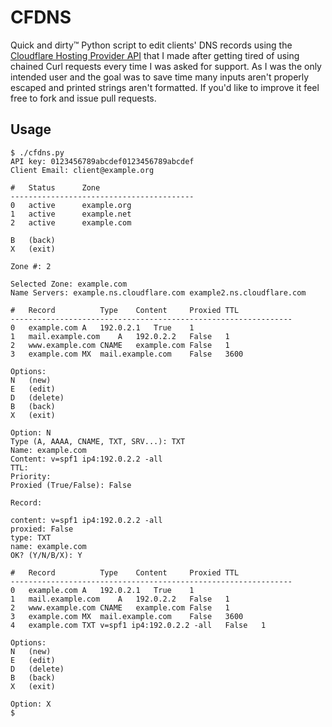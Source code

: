 # CFDNS
Quick and dirty™ Python script to edit clients' DNS records using the [Cloudflare Hosting Provider API](https://www.cloudflare.com/docs/host-api/) that I made after getting tired of using chained Curl requests every time I was asked for support. As I was the only intended user and the goal was to save time many inputs aren't properly escaped and printed strings aren't formatted. If you'd like to improve it feel free to fork and issue pull requests.

## Usage
```
$ ./cfdns.py
API key: 0123456789abcdef0123456789abcdef
Client Email: client@example.org

#	Status		Zone
-----------------------------------------
0	active		example.org
1	active		example.net
2	active		example.com

B	(back)
X	(exit)

Zone #: 2

Selected Zone: example.com
Name Servers: example.ns.cloudflare.com example2.ns.cloudflare.com

#	Record			Type	Content		Proxied	TTL
---------------------------------------------------------------
0	example.com	A	192.0.2.1	True	1
1	mail.example.com	A	192.0.2.2	False	1
2	www.example.com	CNAME	example.com	False	1
3	example.com	MX	mail.example.com	False	3600

Options:
N	(new)
E	(edit)
D	(delete)
B	(back)
X	(exit)

Option: N
Type (A, AAAA, CNAME, TXT, SRV...): TXT
Name: example.com
Content: v=spf1 ip4:192.0.2.2 -all
TTL: 
Priority: 
Proxied (True/False): False

Record:

content: v=spf1 ip4:192.0.2.2 -all
proxied: False
type: TXT
name: example.com
OK? (Y/N/B/X): Y

#	Record			Type	Content		Proxied	TTL
---------------------------------------------------------------
0	example.com	A	192.0.2.1	True	1
1	mail.example.com	A	192.0.2.2	False	1
2	www.example.com	CNAME	example.com	False	1
3	example.com	MX	mail.example.com	False	3600
4	example.com TXT	v=spf1 ip4:192.0.2.2 -all	False	1

Options:
N	(new)
E	(edit)
D	(delete)
B	(back)
X	(exit)

Option: X
$ 
```
